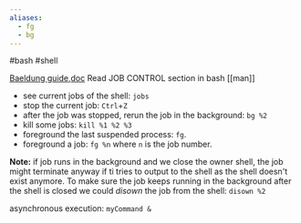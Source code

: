```yaml
---
aliases:
  - fg
  - bg
---
```

#bash #shell 

[Baeldung guide](https://www.baeldung.com/linux/jobs-job-control-bash),[doc](https://www.gnu.org/software/bash/manual/html_node/Job-Control-Basics.html)
Read JOB CONTROL section in bash [[man]]

- see current jobs of the shell:  `jobs`
- stop the current job: `Ctrl`+`Z`
- after the job was stopped, rerun the job in the background: `bg %2`
- kill some jobs: `kill %1 %2 %3`
- foreground the last suspended process: `fg`.
- foreground a job: `fg %n` where `n` is the job number.

**Note:** if job runs in the background and we close the owner shell, the job might terminate anyway if ti tries to output to the shell as the shell doesn't exist anymore. To make sure the job keeps running in the background after the shell is closed we could *disown* the job from the shell: `disown %2`

asynchronous execution: `myCommand &`